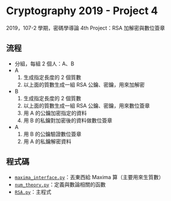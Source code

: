 # Cryptography 2019 - Project 4

2019，107-2 學期，密碼學導論 4th Project：RSA 加解密與數位簽章

## 流程
- 分組，每組 2 個人：A、B
- A
  1. 生成指定長度的 2 個質數
  2. 以上面的質數生成一組 RSA 公鑰、密鑰，用來加解密
- B
  1. 生成指定長度的 2 個質數
  2. 以上面的質數生成一組 RSA 公鑰、密鑰，用來數位簽章
  3. 用 A 的公鑰加密指定的資料
  4. 用 B 的私鑰對加密後的資料做數位簽章
- A
  1. 用 B 的公鑰驗證數位簽章
  2. 用 A 的私鑰解密資料


## 程式碼
- [`maxima_interface.py`](./maxima_interface.py)：丟東西給 Maxima 算（主要用來生質數）
- [`num_theory.py`](./num_theory.py)：定義與數論相關的函數
- [`RSA.py`](./RSA.py)：主程式


